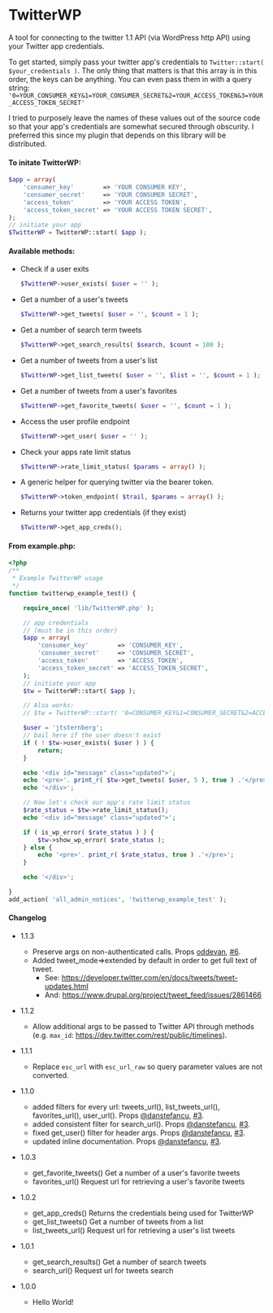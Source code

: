 TwitterWP
=========

A tool for connecting to the twitter 1.1 API (via WordPress http API) using your Twitter app credentials.

To get started, simply pass your twitter app's credentials to `Twitter::start( $your_credentials )`.
The only thing that matters is that this array is in this order, the keys can be anything. You can even pass them in with a query string:
`'0=YOUR_CONSUMER_KEY&1=YOUR_CONSUMER_SECRET&2=YOUR_ACCESS_TOKEN&3=YOUR_ACCESS_TOKEN_SECRET'`

I tried to purposely leave the names of these values out of the source code so that your app's credentials are somewhat secured through obscurity. I preferred this since my plugin that depends on this library will be distributed.

#### To initate TwitterWP:
```php
$app = array(
	'consumer_key'        => 'YOUR CONSUMER KEY',
	'consumer_secret'     => 'YOUR CONSUMER SECRET',
	'access_token'        => 'YOUR ACCESS TOKEN',
	'access_token_secret' => 'YOUR ACCESS TOKEN SECRET',
);
// initiate your app
$TwitterWP = TwitterWP::start( $app );
```

#### Available methods:

* Check if a user exits
	```php
	$TwitterWP->user_exists( $user = '' );
	```

* Get a number of a user's tweets
	```php
	$TwitterWP->get_tweets( $user = '', $count = 1 );
	```

* Get a number of search term tweets
	```php
	$TwitterWP->get_search_results( $search, $count = 100 );
	```

* Get a number of tweets from a user's list
	```php
	$TwitterWP->get_list_tweets( $user = '', $list = '', $count = 1 );
	```

* Get a number of tweets from a user's favorites
	```php
	$TwitterWP->get_favorite_tweets( $user = '', $count = 1 );
	```

* Access the user profile endpoint
	```php
	$TwitterWP->get_user( $user = '' );
	```

* Check your apps rate limit status
	```php
	$TwitterWP->rate_limit_status( $params = array() );
	```

* A generic helper for querying twitter via the bearer token.
	```php
	$TwitterWP->token_endpoint( $trail, $params = array() );
	```

* Returns your twitter app credentials (if they exist)
	```php
	$TwitterWP->get_app_creds();
	```

#### From example.php:
```php
<?php
/**
 * Example TwitterWP usage
 */
function twitterwp_example_test() {

	require_once( 'lib/TwitterWP.php' );

	// app credentials
	// (must be in this order)
	$app = array(
		'consumer_key'        => 'CONSUMER_KEY',
		'consumer_secret'     => 'CONSUMER_SECRET',
		'access_token'        => 'ACCESS_TOKEN',
		'access_token_secret' => 'ACCESS_TOKEN_SECRET',
	);
	// initiate your app
	$tw = TwitterWP::start( $app );

	// Also works:
	// $tw = TwitterWP::start( '0=CONSUMER_KEY&1=CONSUMER_SECRET&2=ACCESS_TOKEN&3=ACCESS_TOKEN_SECRET' );

	$user = 'jtsternberg';
	// bail here if the user doesn't exist
	if ( ! $tw->user_exists( $user ) ) {
		return;
	}

	echo '<div id="message" class="updated">';
	echo '<pre>'. print_r( $tw->get_tweets( $user, 5 ), true ) .'</pre>';
	echo '</div>';

	// Now let's check our app's rate limit status
	$rate_status = $tw->rate_limit_status();
	echo '<div id="message" class="updated">';

	if ( is_wp_error( $rate_status ) ) {
		$tw->show_wp_error( $rate_status );
	} else {
		echo '<pre>'. print_r( $rate_status, true ) .'</pre>';
	}

	echo '</div>';

}
add_action( 'all_admin_notices', 'twitterwp_example_test' );
```

#### Changelog

* 1.1.3

	* Preserve args on non-authenticated calls. Props [oddevan](https://github.com/oddevan), [#6](https://github.com/jtsternberg/TwitterWP/pull/6).
	* Added tweet_mode=>extended by default in order to get full text of tweet.
		- See: https://developer.twitter.com/en/docs/tweets/tweet-updates.html
		- And: https://www.drupal.org/project/tweet_feed/issues/2861466

* 1.1.2
	* Allow additional args to be passed to Twitter API through methods (e.g. `max_id`: https://dev.twitter.com/rest/public/timelines).

* 1.1.1
	* Replace `esc_url` with `esc_url_raw` so query parameter values are not converted.

* 1.1.0
	* added filters for every url: tweets_url(), list_tweets_url(), favorites_url(), user_url(). Props [@danstefancu](https://github.com/danstefancu), [#3](https://github.com/jtsternberg/TwitterWP/pull/3).
	* added consistent filter for search_url(). Props [@danstefancu](https://github.com/danstefancu), [#3](https://github.com/jtsternberg/TwitterWP/pull/3).
	* fixed get_user() filter for header args. Props [@danstefancu](https://github.com/danstefancu), [#3](https://github.com/jtsternberg/TwitterWP/pull/3).
	* updated inline documentation. Props [@danstefancu](https://github.com/danstefancu), [#3](https://github.com/jtsternberg/TwitterWP/pull/3).

* 1.0.3
	* get_favorite_tweets() Get a number of a user's favorite tweets
	* favorites_url() Request url for retrieving a user's favorite tweets

* 1.0.2
	* get_app_creds() Returns the credentials being used for TwitterWP
	* get_list_tweets() Get a number of tweets from a list
	* list_tweets_url() Request url for retrieving a user's list tweets

* 1.0.1
	* get_search_results() Get a number of search tweets
	* search_url() Request url for tweets search

* 1.0.0
	* Hello World!
